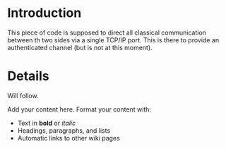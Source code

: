 # Introduction #

This piece of code is supposed to direct all classical communication between th two sides via a single TCP/IP port. This is there to provide an authenticated channel (but is not at this moment).


# Details #

Will follow.

Add your content here.  Format your content with:
  * Text in **bold** or _italic_
  * Headings, paragraphs, and lists
  * Automatic links to other wiki pages